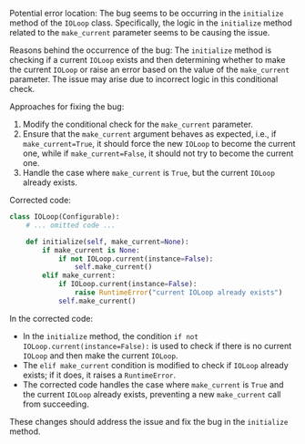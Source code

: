 Potential error location:
The bug seems to be occurring in the `initialize` method of the `IOLoop` class. Specifically, the logic in the `initialize` method related to the `make_current` parameter seems to be causing the issue.

Reasons behind the occurrence of the bug:
The `initialize` method is checking if a current `IOLoop` exists and then determining whether to make the current `IOLoop` or raise an error based on the value of the `make_current` parameter. The issue may arise due to incorrect logic in this conditional check.

Approaches for fixing the bug:
1. Modify the conditional check for the `make_current` parameter.
2. Ensure that the `make_current` argument behaves as expected, i.e., if `make_current=True`, it should force the new `IOLoop` to become the current one, while if `make_current=False`, it should not try to become the current one.
3. Handle the case where `make_current` is `True`, but the current `IOLoop` already exists.

Corrected code:
```python
class IOLoop(Configurable):
    # ... omitted code ...

    def initialize(self, make_current=None):
        if make_current is None:
            if not IOLoop.current(instance=False):
                self.make_current()
        elif make_current:
            if IOLoop.current(instance=False):
                raise RuntimeError("current IOLoop already exists")
            self.make_current()
```
In the corrected code:
- In the `initialize` method, the condition `if not IOLoop.current(instance=False):` is used to check if there is no current `IOLoop` and then make the current `IOLoop`.
- The `elif make_current` condition is modified to check if `IOLoop` already exists; if it does, it raises a `RuntimeError`.
- The corrected code handles the case where `make_current` is `True` and the current `IOLoop` already exists, preventing a new `make_current` call from succeeding.

These changes should address the issue and fix the bug in the `initialize` method.